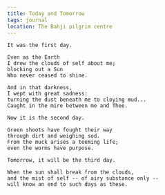 ```yaml
---
title: Today and Tomorrow
tags: journal
location: The Bahji pilgrim centre
---
```


    It was the first day.

    Even as the Earth
    I drew the clouds of self about me;
    blocking out a Sun
    Who never ceased to shine.

    And in that darkness,
    I wept with great sadness:
    turning the dust beneath me to cloying mud...
    Caught in the mire between me and Thee.

    Now it is the second day.

    Green shoots have fought their way
    through dirt and weighing sod.
    From the muck arises a teeming life;
    even the worms have purpose.

    Tomorrow, it will be the third day.

    When the sun shall break from the clouds,
    and the mist of self -- of airy substance only --
    will know an end to such days as these.


